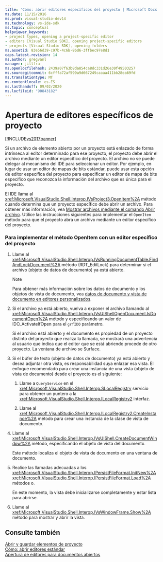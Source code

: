 ```yaml
---
title: 'Cómo: abrir editores específicos del proyecto | Microsoft Docs'
ms.date: 11/15/2016
ms.prod: visual-studio-dev14
ms.technology: vs-ide-sdk
ms.topic: conceptual
helpviewer_keywords:
- project types, opening a project-specific editor
- editors [Visual Studio SDK], opening project-specific editors
- projects [Visual Studio SDK], opening folders
ms.assetid: 83e56d39-c97b-4c6b-86d6-3ffbec97e8d1
caps.latest.revision: 14
ms.author: gregvanl
manager: jillfra
ms.openlocfilehash: 2439a07f63b8da854ca8dc331d26e30f49503257
ms.sourcegitcommit: 6cfffa72af599a9d667249caaaa411bb28ea69fd
ms.translationtype: MT
ms.contentlocale: es-ES
ms.lasthandoff: 09/02/2020
ms.locfileid: "90843182"
---
```

# <a name="how-to-open-project-specific-editors"></a>Apertura de editores específicos de proyecto
[!INCLUDE[vs2017banner](../includes/vs2017banner.md)]

Si un archivo de elemento abierto por un proyecto está enlazado de forma intrínseca al editor determinado para ese proyecto, el proyecto debe abrir el archivo mediante un editor específico del proyecto. El archivo no se puede delegar al mecanismo del IDE para seleccionar un editor. Por ejemplo, en lugar de usar un editor de mapas de bits estándar, puede usar esta opción de editor específica del proyecto para especificar un editor de mapa de bits específico que reconozca la información del archivo que es única para el proyecto.  
  
 El IDE llama al <xref:Microsoft.VisualStudio.Shell.Interop.IVsProject3.OpenItem%2A> método cuando determina que un proyecto específico debe abrir un archivo. Para obtener más información, vea [Mostrar archivos mediante el comando Abrir archivo](../extensibility/internals/displaying-files-by-using-the-open-file-command.md). Utilice las instrucciones siguientes para implementar el `OpenItem` método para que el proyecto abra un archivo mediante un editor específico del proyecto.  
  
### <a name="to-implement-the-openitem-method-with-a-project-specific-editor"></a>Para implementar el método OpenItem con un editor específico del proyecto  
  
1. Llame al <xref:Microsoft.VisualStudio.Shell.Interop.IVsRunningDocumentTable.FindAndLockDocument%2A> método (RDT_EditLock) para determinar si el archivo (objeto de datos de documento) ya está abierto.  
  
    > [!NOTE]
    > Para obtener más información sobre los datos de documento y los objetos de vista de documento, vea [datos de documento y vista de documento en editores personalizados](../extensibility/document-data-and-document-view-in-custom-editors.md).  
  
2. Si el archivo ya está abierto, vuelva a exponer el archivo llamando al <xref:Microsoft.VisualStudio.Shell.Interop.IVsUIShellOpenDocument.IsDocumentOpen%2A> método y especificando un valor de IDO_ActivateIfOpen para el `grfIDO` parámetro.  
  
     Si el archivo está abierto y el documento es propiedad de un proyecto distinto del proyecto que realiza la llamada, se mostrará una advertencia al usuario que indica que el editor que se está abriendo procede de otro proyecto. La ventana de archivo se Surface.  
  
3. Si el búfer de texto (objeto de datos de documento) ya está abierto y desea adjuntar otra vista, es responsabilidad suya enlazar esa vista. El enfoque recomendado para crear una instancia de una vista (objeto de vista de documento) desde el proyecto es el siguiente:  
  
    1. Llame a `QueryService` en el <xref:Microsoft.VisualStudio.Shell.Interop.SLocalRegistry> servicio para obtener un puntero a la <xref:Microsoft.VisualStudio.Shell.Interop.ILocalRegistry2> interfaz.  
  
    2. Llame al <xref:Microsoft.VisualStudio.Shell.Interop.ILocalRegistry2.CreateInstance%2A> método para crear una instancia de la clase de vista de documento.  
  
4. Llame al <xref:Microsoft.VisualStudio.Shell.Interop.IVsUIShell.CreateDocumentWindow%2A> método, especificando el objeto de vista del documento.  
  
     Este método localiza el objeto de vista de documento en una ventana de documento.  
  
5. Realice las llamadas adecuadas a los <xref:Microsoft.VisualStudio.Shell.Interop.IPersistFileFormat.InitNew%2A> <xref:Microsoft.VisualStudio.Shell.Interop.IPersistFileFormat.Load%2A> métodos o.  
  
     En este momento, la vista debe inicializarse completamente y estar lista para abrirse.  
  
6. Llame al <xref:Microsoft.VisualStudio.Shell.Interop.IVsWindowFrame.Show%2A> método para mostrar y abrir la vista.  
  
## <a name="see-also"></a>Consulte también  
 [Abrir y guardar elementos de proyecto](../extensibility/internals/opening-and-saving-project-items.md)   
 [Cómo: abrir editores estándar](../extensibility/how-to-open-standard-editors.md)   
 [Apertura de editores para documentos abiertos](../extensibility/how-to-open-editors-for-open-documents.md)
